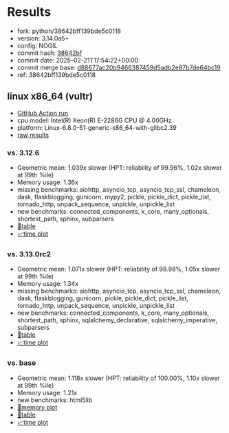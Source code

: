 # Results

- fork: python/38642bff139bde5c0118
- version: 3.14.0a5+
- config: NOGIL
- commit hash: [38642bf](https://github.com/python/cpython/commit/38642bf)
- commit date: 2025-02-21T17:54:22+00:00
- commit merge base: [d88677ac20b9466387459d5adb2e87b7de64bc19](https://github.com/python/cpython/commit/d88677ac20b9466387459d5adb2e87b7de64bc19)
- ref: 38642bff139bde5c0118

## linux x86_64 (vultr)

- [GitHub Action run](https://github.com/facebookexperimental/free-threading-benchmarking/actions/runs/13467536316)
- cpu model: Intel(R) Xeon(R) E-2286G CPU @ 4.00GHz
- platform: Linux-6.8.0-51-generic-x86_64-with-glibc2.39
- [raw results](bm-20250221-vultr-x86_64-python-38642bff139bde5c0118-3.14.0a5%2B-38642bf.json)

### vs. 3.12.6

- Geometric mean: 1.039x slower (HPT: reliability of 99.96%, 1.02x slower at 99th %ile)
- Memory usage: 1.36x
- missing benchmarks: aiohttp, asyncio_tcp, asyncio_tcp_ssl, chameleon, dask, flaskblogging, gunicorn, mypy2, pickle, pickle_dict, pickle_list, tornado_http, unpack_sequence, unpickle, unpickle_list
- new benchmarks: connected_components, k_core, many_optionals, shortest_path, sphinx, subparsers
- [📄table](bm-20250221-vultr-x86_64-python-38642bff139bde5c0118-3.14.0a5%2B-38642bf-vs-3.12.6.md)
- [📈time plot](bm-20250221-vultr-x86_64-python-38642bff139bde5c0118-3.14.0a5%2B-38642bf-vs-3.12.6.svg)

### vs. 3.13.0rc2

- Geometric mean: 1.071x slower (HPT: reliability of 99.98%, 1.05x slower at 99th %ile)
- Memory usage: 1.34x
- missing benchmarks: aiohttp, asyncio_tcp, asyncio_tcp_ssl, chameleon, dask, flaskblogging, gunicorn, pickle, pickle_dict, pickle_list, tornado_http, unpack_sequence, unpickle, unpickle_list
- new benchmarks: connected_components, k_core, many_optionals, shortest_path, sphinx, sqlalchemy_declarative, sqlalchemy_imperative, subparsers
- [📄table](bm-20250221-vultr-x86_64-python-38642bff139bde5c0118-3.14.0a5%2B-38642bf-vs-3.13.0rc2.md)
- [📈time plot](bm-20250221-vultr-x86_64-python-38642bff139bde5c0118-3.14.0a5%2B-38642bf-vs-3.13.0rc2.svg)

### vs. base

- Geometric mean: 1.118x slower (HPT: reliability of 100.00%, 1.10x slower at 99th %ile)
- Memory usage: 1.21x
- new benchmarks: html5lib
- [🧠memory plot](bm-20250221-vultr-x86_64-python-38642bff139bde5c0118-3.14.0a5%2B-38642bf-vs-base-mem.svg)
- [📄table](bm-20250221-vultr-x86_64-python-38642bff139bde5c0118-3.14.0a5%2B-38642bf-vs-base.md)
- [📈time plot](bm-20250221-vultr-x86_64-python-38642bff139bde5c0118-3.14.0a5%2B-38642bf-vs-base.svg)

